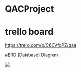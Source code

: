 # QACProject

# trello board

https://trello.com/b/C6OVfoPZ/qaa

#ERD (Database) Diagram 

![](Documenation_rss/ERD.png)

